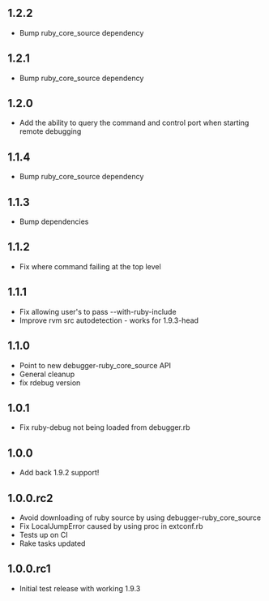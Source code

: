 ## 1.2.2
* Bump ruby_core_source dependency

## 1.2.1
* Bump ruby_core_source dependency

## 1.2.0
* Add the ability to query the command and control port when starting remote debugging

## 1.1.4
* Bump ruby_core_source dependency

## 1.1.3
* Bump dependencies

## 1.1.2
* Fix where command failing at the top level

## 1.1.1
* Fix allowing user's to pass --with-ruby-include
* Improve rvm src autodetection - works for 1.9.3-head

## 1.1.0
* Point to new debugger-ruby_core_source API
* General cleanup
* fix rdebug version

## 1.0.1
* Fix ruby-debug not being loaded from debugger.rb

## 1.0.0
* Add back 1.9.2 support!

## 1.0.0.rc2
* Avoid downloading of ruby source by using debugger-ruby_core_source
* Fix LocalJumpError caused by using proc in extconf.rb
* Tests up on CI
* Rake tasks updated

## 1.0.0.rc1
* Initial test release with working 1.9.3
